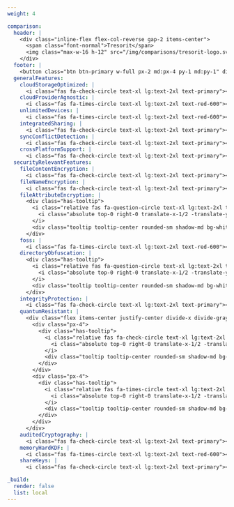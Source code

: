 ```yaml
---
weight: 4

comparison:
  header: |
    <div class="inline-flex flex-col-reverse gap-2 items-center">
      <span class="font-normal">Tresorit</span>
      <img class="max-w-16 h-12" src="/img/comparisons/tresorit-logo.svg" aria-hidden="true">
    </div>
  footer: |
    <button class="btn btn-primary w-full px-2 md:px-4 py-1 md:py-1" disabled>Coming Soon</button>
  generalFeatures:
    cloudStorageOptimized: |
      <i class="fas fa-check-circle text-xl lg:text-2xl text-primary"></i>
    cloudProviderAgnostic: |
      <i class="fas fa-times-circle text-xl lg:text-2xl text-red-600"></i>
    unlimitedDevices: |
      <i class="fas fa-times-circle text-xl lg:text-2xl text-red-600"></i>
    integratedSharing: |
      <i class="fas fa-check-circle text-xl lg:text-2xl text-primary"></i>
    syncConflictDetection: |
      <i class="fas fa-check-circle text-xl lg:text-2xl text-primary"></i>
    crossPlatformSupport: |
      <i class="fas fa-check-circle text-xl lg:text-2xl text-primary"></i>
  securityRelevantFeatures:
    fileContentEncryption: |
      <i class="fas fa-check-circle text-xl lg:text-2xl text-primary"></i>
    fileNameEncryption: |
      <i class="fas fa-check-circle text-xl lg:text-2xl text-primary"></i>
    fileAttributeEncryption: |
      <div class="has-tooltip">
        <i class="relative fas fa-question-circle text-xl lg:text-2xl text-gray-600">
          <i class="absolute top-0 right-0 translate-x-1/2 -translate-y-1/2 fas fa-info-circle text-xs text-gray-600 bg-white border border-white rounded-full"></i>
        </i>
        <div class="tooltip tooltip-center rounded-sm shadow-md bg-white text-xs w-max max-w-3xs p-2">Wir wissen es nicht.</div>
      </div>
    foss: |
      <i class="fas fa-times-circle text-xl lg:text-2xl text-red-600"></i>
    directoryObfuscation: |
      <div class="has-tooltip">
        <i class="relative fas fa-question-circle text-xl lg:text-2xl text-gray-600">
          <i class="absolute top-0 right-0 translate-x-1/2 -translate-y-1/2 fas fa-info-circle text-xs text-gray-600 bg-white border border-white rounded-full"></i>
        </i>
        <div class="tooltip tooltip-center rounded-sm shadow-md bg-white text-xs w-max max-w-3xs p-2">Wir wissen es nicht.</div>
      </div>
    integrityProtection: |
      <i class="fas fa-check-circle text-xl lg:text-2xl text-primary"></i>
    quantumResistant: |
      <div class="flex items-center justify-center divide-x divide-gray-400">
        <div class="px-4">
          <div class="has-tooltip">
            <i class="relative fas fa-check-circle text-xl lg:text-2xl text-primary">
              <i class="absolute top-0 right-0 translate-x-1/2 -translate-y-1/2 fas fa-info-circle text-xs text-gray-600 bg-white border border-white rounded-full"></i>
            </i>
            <div class="tooltip tooltip-center rounded-sm shadow-md bg-white text-xs w-max max-w-3xs p-2">Verwendet symmetrische Verschlüsselung AES.</div>
          </div>
        </div>
        <div class="px-4">
          <div class="has-tooltip">
            <i class="relative fas fa-times-circle text-xl lg:text-2xl text-red-600">
              <i class="absolute top-0 right-0 translate-x-1/2 -translate-y-1/2 fas fa-info-circle text-xs text-gray-600 bg-white border border-white rounded-full"></i>
            </i>
            <div class="tooltip tooltip-center rounded-sm shadow-md bg-white text-xs w-max max-w-3xs p-2">Verwendet asymmetrische Verschlüsselung RSA.</div>
          </div>
        </div>
      </div>
    auditedCryptography: |
      <i class="fas fa-check-circle text-xl lg:text-2xl text-primary"></i>
    memoryHardKDF: |
      <i class="fas fa-times-circle text-xl lg:text-2xl text-red-600"></i>
    shareKeys: |
      <i class="fas fa-check-circle text-xl lg:text-2xl text-primary"></i>

_build:
  render: false
  list: local
---
```

